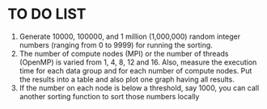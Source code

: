 # TO DO LIST

1. Generate 10000, 100000, and 1 million (1,000,000) random integer numbers
   (ranging from 0 to 9999) for running the sorting.
2. The number of compute nodes (MPI) or the number of threads (OpenMP) is
   varied from 1, 4, 8, 12 and 16. Also, measure the execution time for each data
   group and for each number of compute nodes. Put the results into a table and also
   plot one graph having all results.
3. If the number on each node is below a threshold, say 1000, you can call another
   sorting function to sort those numbers locally
